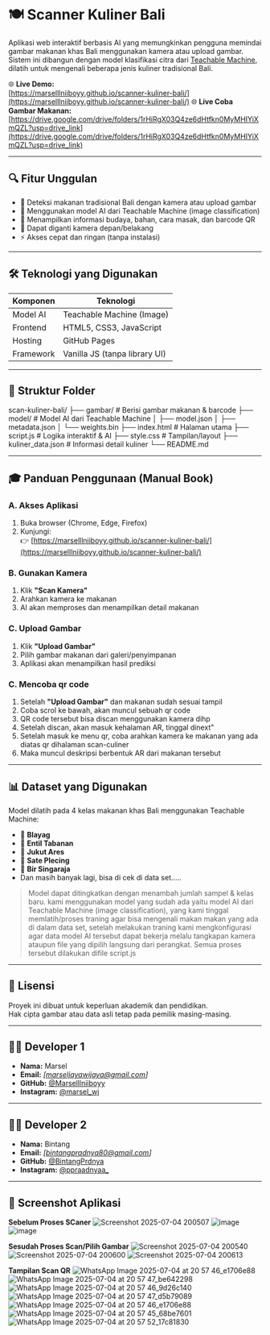 # 🍽️ Scanner Kuliner Bali

Aplikasi web interaktif berbasis AI yang memungkinkan pengguna memindai gambar makanan khas Bali menggunakan kamera atau upload gambar. Sistem ini dibangun dengan model klasifikasi citra dari [Teachable Machine](https://teachablemachine.withgoogle.com/), dilatih untuk mengenali beberapa jenis kuliner tradisional Bali.

🌐 **Live Demo:**  
[https://marselllniiboyy.github.io/scanner-kuliner-bali/](https://marselllniiboyy.github.io/scanner-kuliner-bali/)
🌐 **Live Coba Gambar Makanan:**
[https://drive.google.com/drive/folders/1rHiRgX03Q4ze6dHtfkn0MyMHIYiXmQZL?usp=drive_link](https://drive.google.com/drive/folders/1rHiRgX03Q4ze6dHtfkn0MyMHIYiXmQZL?usp=drive_link)

---

## 🔍 Fitur Unggulan

- 🎯 Deteksi makanan tradisional Bali dengan kamera atau upload gambar
- 🤖 Menggunakan model AI dari Teachable Machine (image classification)
- 📖 Menampilkan informasi budaya, bahan, cara masak, dan barcode QR
- 🧠 Dapat diganti kamera depan/belakang
- ⚡ Akses cepat dan ringan (tanpa instalasi)

---

## 🛠️ Teknologi yang Digunakan

| Komponen         | Teknologi                     |
|------------------|-------------------------------|
| Model AI         | Teachable Machine (Image)     |
| Frontend         | HTML5, CSS3, JavaScript       |
| Hosting          | GitHub Pages                  |
| Framework        | Vanilla JS (tanpa library UI) |

---

## 📂 Struktur Folder
scan-kuliner-bali/
├── gambar/ # Berisi gambar makanan & barcode
├── model/ # Model AI dari Teachable Machine
│ ├── model.json
│ ├── metadata.json
│ └── weights.bin
├── index.html # Halaman utama
├── script.js # Logika interaktif & AI
├── style.css # Tampilan/layout
├── kuliner_data.json # Informasi detail kuliner
└── README.md

---

## 🎓 Panduan Penggunaan (Manual Book)

### A. Akses Aplikasi
1. Buka browser (Chrome, Edge, Firefox)
2. Kunjungi:  
   👉 [https://marselllniiboyy.github.io/scanner-kuliner-bali/](https://marselllniiboyy.github.io/scanner-kuliner-bali/)

### B. Gunakan Kamera
1. Klik **"Scan Kamera"**
2. Arahkan kamera ke makanan
3. AI akan memproses dan menampilkan detail makanan

### C. Upload Gambar
1. Klik **"Upload Gambar"**
2. Pilih gambar makanan dari galeri/penyimpanan
3. Aplikasi akan menampilkan hasil prediksi

### C. Mencoba qr code
1. Setelah **"Upload Gambar"** dan makanan sudah sesuai tampil
2. Coba scrol ke bawah, akan muncul sebuah qr code
3. QR code tersebut bisa discan menggunakan kamera dihp
4. Setelah discan, akan masuk kehalaman AR, tinggal dinext"
5. Setelah masuk ke menu qr, coba arahkan kamera ke makanan yang ada diatas qr dihalaman scan-culiner
6. Maka muncul deskripsi berbentuk AR dari makanan tersebut 

---

## 📊 Dataset yang Digunakan

Model dilatih pada 4 kelas makanan khas Bali menggunakan Teachable Machine:

- 🥗 **Blayag**
- 🍃 **Entil Tabanan**
- 🍛 **Jukut Ares**
- 🍢 **Sate Plecing**
- 🍾 **Bir Singaraja**
- Dan masih banyak lagi, bisa di cek di data set.....

> Model dapat ditingkatkan dengan menambah jumlah sampel & kelas baru.
kami menggunakan model yang sudah ada yaitu model AI dari Teachable Machine (image classification), yang kami tinggal memlatih/proses traning agar bisa mengenali makan makan yang ada di dalam data set, setelah melakukan traning kami mengkonfigurasi agar data model AI tersebut dapat bekerja melalu tangkapan kamera ataupun file yang dipilih langsung dari perangkat. 
Semua proses tersebut dilakukan difile script.js
---

## 📎 Lisensi

Proyek ini dibuat untuk keperluan akademik dan pendidikan.  
Hak cipta gambar atau data asli tetap pada pemilik masing-masing.

---

## 👨‍💻 Developer 1

- **Nama:** Marsel   
- **Email:** _[marseljayawijaya@gmail.com]_  
- **GitHub:** [@Marselllniiboyy](https://github.com/Marselllniiboyy)  
- **Instagram:** [@marsel_wj](https://www.instagram.com/marsel_wj/) 

---

## 👨‍💻 Developer 2

- **Nama:** Bintang  
- **Email:** _[bintangpradnya80@gmail.com]_   
- **GitHub:** [@BintangPrdnya](https://github.com/BintangPrdnya)  
- **Instagram:** [@ppraadnyaa_](https://www.instagram.com/ppraadnyaa_/) 

---

## 📱 Screenshot Aplikasi
**Sebelum Proses SCaner**
![Screenshot 2025-07-04 200507](https://github.com/user-attachments/assets/a7c6d694-5918-41a6-ba23-5cff8d293eaa)
![image](https://github.com/user-attachments/assets/18748836-6c40-4163-b49d-fd3d2950e247)
![image](https://github.com/user-attachments/assets/0fdac941-7b43-4084-8576-4ecbf082896b)

**Sesudah Proses Scan/Pilih Gambar**
![Screenshot 2025-07-04 200540](https://github.com/user-attachments/assets/3474fbcb-6299-45e9-ab29-d50a49347836)
![Screenshot 2025-07-04 200600](https://github.com/user-attachments/assets/758acf4a-67fd-4a04-84eb-e57c56435237)
![Screenshot 2025-07-04 200613](https://github.com/user-attachments/assets/02e1edfa-8b97-4a72-8432-dcb68145b86b)

**Tampilan Scan QR**
![WhatsApp Image 2025-07-04 at 20 57 46_e1706e88](https://github.com/user-attachments/assets/4462414f-685e-4cee-b649-7b357e934911)
![WhatsApp Image 2025-07-04 at 20 57 47_be642298](https://github.com/user-attachments/assets/28e4a1c9-1e33-4d34-9442-f5b5c463ba1b)
![WhatsApp Image 2025-07-04 at 20 57 46_9d26c140](https://github.com/user-attachments/assets/951b2da2-9eaa-4f85-99eb-c777dcba83dc)
![WhatsApp Image 2025-07-04 at 20 57 47_d5b79089](https://github.com/user-attachments/assets/d4890122-f159-4419-8728-91f124e4e452)
![WhatsApp Image 2025-07-04 at 20 57 46_e1706e88](https://github.com/user-attachments/assets/508e1c76-2193-4f0f-a577-aba98e4b472e)
![WhatsApp Image 2025-07-04 at 20 57 45_68be7601](https://github.com/user-attachments/assets/228e8425-e8fc-4e53-bc02-2319aa9f9026)
![WhatsApp Image 2025-07-04 at 20 57 52_17c81830](https://github.com/user-attachments/assets/372b9be9-4980-4060-990f-ce2ad65b65be)




